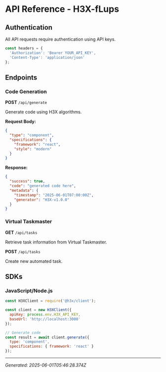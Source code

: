 # API Reference - H3X-fLups

## Authentication

All API requests require authentication using API keys.

```javascript
const headers = {
  'Authorization': 'Bearer YOUR_API_KEY',
  'Content-Type': 'application/json'
};
```

## Endpoints

### Code Generation

**POST** `/api/generate`

Generate code using H3X algorithms.

**Request Body:**
```json
{
  "type": "component",
  "specifications": {
    "framework": "react",
    "style": "modern"
  }
}
```

**Response:**
```json
{
  "success": true,
  "code": "generated code here",
  "metadata": {
    "timestamp": "2025-06-01T07:00:00Z",
    "generator": "H3X-v1.0.0"
  }
}
```

### Virtual Taskmaster

**GET** `/api/tasks`

Retrieve task information from Virtual Taskmaster.

**POST** `/api/tasks`

Create new automated task.

## SDKs

### JavaScript/Node.js

```javascript
const H3XClient = require('@h3x/client');

const client = new H3XClient({
  apiKey: process.env.H3X_API_KEY,
  baseUrl: 'http://localhost:3000'
});

// Generate code
const result = await client.generate({
  type: 'component',
  specifications: { framework: 'react' }
});
```

---

*Generated: 2025-06-01T05:46:28.374Z*
